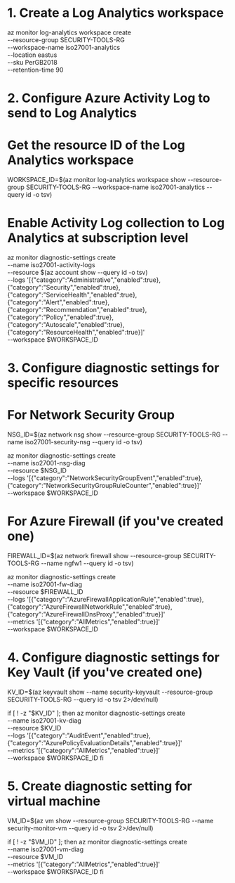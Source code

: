 # 1. Create a Log Analytics workspace
az monitor log-analytics workspace create \
    --resource-group SECURITY-TOOLS-RG \
    --workspace-name iso27001-analytics \
    --location eastus \
    --sku PerGB2018 \
    --retention-time 90

# 2. Configure Azure Activity Log to send to Log Analytics
# Get the resource ID of the Log Analytics workspace
WORKSPACE_ID=$(az monitor log-analytics workspace show --resource-group SECURITY-TOOLS-RG --workspace-name iso27001-analytics --query id -o tsv)

# Enable Activity Log collection to Log Analytics at subscription level
az monitor diagnostic-settings create \
    --name iso27001-activity-logs \
    --resource $(az account show --query id -o tsv) \
    --logs '[{"category":"Administrative","enabled":true},{"category":"Security","enabled":true},{"category":"ServiceHealth","enabled":true},{"category":"Alert","enabled":true},{"category":"Recommendation","enabled":true},{"category":"Policy","enabled":true},{"category":"Autoscale","enabled":true},{"category":"ResourceHealth","enabled":true}]' \
    --workspace $WORKSPACE_ID

# 3. Configure diagnostic settings for specific resources
# For Network Security Group
NSG_ID=$(az network nsg show --resource-group SECURITY-TOOLS-RG --name iso27001-security-nsg --query id -o tsv)

az monitor diagnostic-settings create \
    --name iso27001-nsg-diag \
    --resource $NSG_ID \
    --logs '[{"category":"NetworkSecurityGroupEvent","enabled":true},{"category":"NetworkSecurityGroupRuleCounter","enabled":true}]' \
    --workspace $WORKSPACE_ID

# For Azure Firewall (if you've created one)
FIREWALL_ID=$(az network firewall show --resource-group SECURITY-TOOLS-RG --name ngfw1 --query id -o tsv)

az monitor diagnostic-settings create \
    --name iso27001-fw-diag \
    --resource $FIREWALL_ID \
    --logs '[{"category":"AzureFirewallApplicationRule","enabled":true},{"category":"AzureFirewallNetworkRule","enabled":true},{"category":"AzureFirewallDnsProxy","enabled":true}]' \
    --metrics '[{"category":"AllMetrics","enabled":true}]' \
    --workspace $WORKSPACE_ID

# 4. Configure diagnostic settings for Key Vault (if you've created one)
KV_ID=$(az keyvault show --name security-keyvault --resource-group SECURITY-TOOLS-RG --query id -o tsv 2>/dev/null)

if [ ! -z "$KV_ID" ]; then
    az monitor diagnostic-settings create \
        --name iso27001-kv-diag \
        --resource $KV_ID \
        --logs '[{"category":"AuditEvent","enabled":true},{"category":"AzurePolicyEvaluationDetails","enabled":true}]' \
        --metrics '[{"category":"AllMetrics","enabled":true}]' \
        --workspace $WORKSPACE_ID
fi

# 5. Create diagnostic setting for virtual machine
VM_ID=$(az vm show --resource-group SECURITY-TOOLS-RG --name security-monitor-vm --query id -o tsv 2>/dev/null)

if [ ! -z "$VM_ID" ]; then
    az monitor diagnostic-settings create \
        --name iso27001-vm-diag \
        --resource $VM_ID \
        --metrics '[{"category":"AllMetrics","enabled":true}]' \
        --workspace $WORKSPACE_ID
fi